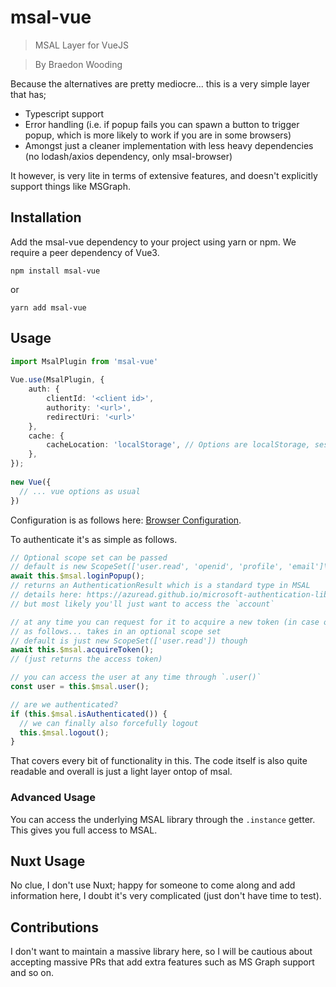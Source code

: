 # msal-vue

> MSAL Layer for VueJS

> By Braedon Wooding

Because the alternatives are pretty mediocre... this is a very simple layer that has;
- Typescript support
- Error handling (i.e. if popup fails you can spawn a button to trigger popup, which is more likely to work if you are in some browsers)
- Amongst just a cleaner implementation with less heavy dependencies (no lodash/axios dependency, only msal-browser)

It however, is very lite in terms of extensive features, and doesn't explicitly support things like MSGraph.

## Installation

Add the msal-vue dependency to your project using yarn or npm.  We require a peer dependency of Vue3.

```
npm install msal-vue
```

or

```
yarn add msal-vue
```

## Usage

```ts
import MsalPlugin from 'msal-vue'
 
Vue.use(MsalPlugin, {
    auth: {
        clientId: '<client id>',
        authority: '<url>',
        redirectUri: '<url>'
    },
    cache: {
        cacheLocation: 'localStorage', // Options are localStorage, sessionStorage, memoryStorage
    },
});
 
new Vue({
  // ... vue options as usual
})
```

Configuration is as follows here: [Browser Configuration](https://azuread.github.io/microsoft-authentication-library-for-js/ref/modules/_azure_msal_browser.html#browserconfiguration).

To authenticate it's as simple as follows.

```ts
// Optional scope set can be passed
// default is new ScopeSet(['user.read', 'openid', 'profile', 'email']\
await this.$msal.loginPopup();
// returns an AuthenticationResult which is a standard type in MSAL
// details here: https://azuread.github.io/microsoft-authentication-library-for-js/ref/modules/_azure_msal_common.html#authenticationresult
// but most likely you'll just want to access the `account`

// at any time you can request for it to acquire a new token (in case of 401's)
// as follows... takes in an optional scope set
// default is just new ScopeSet(['user.read']) though
await this.$msal.acquireToken();
// (just returns the access token)

// you can access the user at any time through `.user()`
const user = this.$msal.user();

// are we authenticated?
if (this.$msal.isAuthenticated()) {
  // we can finally also forcefully logout
  this.$msal.logout();
}
```

That covers every bit of functionality in this.  The code itself is also quite readable and overall is just a light layer ontop of msal.

### Advanced Usage

You can access the underlying MSAL library through the `.instance` getter.  This gives you full access to MSAL.

## Nuxt Usage

No clue, I don't use Nuxt; happy for someone to come along and add information here, I doubt it's very complicated (just don't have time to test).

## Contributions

I don't want to maintain a massive library here, so I will be cautious about accepting massive PRs that add extra features such as MS Graph support and so on.
